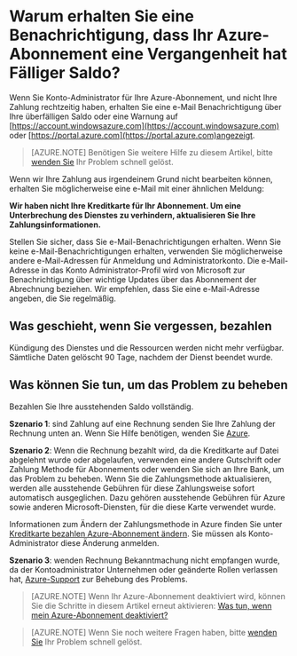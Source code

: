 <properties
    pageTitle="Warum erhalten Sie eine Benachrichtigung, dass Ihr Azure-Abonnement eine Vergangenheit hat Fälliger Saldo | Microsoft Azure"
    description="Beschreibt die Zahlung hat Ihre Azure-Abonnement Vergangenheit fällige Saldo"
    services=""
    documentationCenter=""
    authors="genlin"
    manager="mbaldwin"
    editor=""
    tags="billing"
    />

<tags
    ms.service="billing"
    ms.workload="na"
    ms.tgt_pltfrm="na"
    ms.devlang="na"
    ms.topic="article"
    ms.date="10/18/2016"
    ms.author="genli"/>

# <a name="why-have-you-received-a-notification-that-your-azure-subscription-has-a-past-due-balance"></a>Warum erhalten Sie eine Benachrichtigung, dass Ihr Azure-Abonnement eine Vergangenheit hat Fälliger Saldo?
Wenn Sie Konto-Administrator für Ihre Azure-Abonnement, und nicht Ihre Zahlung rechtzeitig haben, erhalten Sie eine e-Mail Benachrichtigung über Ihre überfälligen Saldo oder eine Warnung auf [https://account.windowsazure.com](https://account.windowsazure.com) oder [https://portal.azure.com](https://portal.azure.com)angezeigt.

> [AZURE.NOTE] Benötigen Sie weitere Hilfe zu diesem Artikel, bitte [wenden Sie](https://portal.azure.com/?#blade/Microsoft_Azure_Support/HelpAndSupportBlade) Ihr Problem schnell gelöst.

Wenn wir Ihre Zahlung aus irgendeinem Grund nicht bearbeiten können, erhalten Sie möglicherweise eine e-Mail mit einer ähnlichen Meldung:

**Wir haben nicht Ihre Kreditkarte für Ihr Abonnement. Um eine Unterbrechung des Dienstes zu verhindern, aktualisieren Sie Ihre Zahlungsinformationen.**

Stellen Sie sicher, dass Sie e-Mail-Benachrichtigungen erhalten. Wenn Sie keine e-Mail-Benachrichtigungen erhalten, verwenden Sie möglicherweise andere e-Mail-Adressen für Anmeldung und Administratorkonto. Die e-Mail-Adresse in das Konto Administrator-Profil wird von Microsoft zur Benachrichtigung über wichtige Updates über das Abonnement der Abrechnung beziehen. Wir empfehlen, dass Sie eine e-Mail-Adresse angeben, die Sie regelmäßig.

## <a name="what-will-happen-if-you-forget-to-pay"></a>Was geschieht, wenn Sie vergessen, bezahlen
Kündigung des Dienstes und die Ressourcen werden nicht mehr verfügbar. Sämtliche Daten gelöscht 90 Tage, nachdem der Dienst beendet wurde.

## <a name="what-can-you-do-to-resolve-the-issue"></a>Was können Sie tun, um das Problem zu beheben

Bezahlen Sie Ihre ausstehenden Saldo vollständig.

**Szenario 1**: sind Zahlung auf eine Rechnung senden Sie Ihre Zahlung der Rechnung unten an. Wenn Sie Hilfe benötigen, wenden Sie [Azure](https://portal.azure.com/#blade/Microsoft_Azure_Support/HelpAndSupportBlade).

**Szenario 2**: Wenn die Rechnung bezahlt wird, da die Kreditkarte auf Datei abgelehnt wurde oder abgelaufen, verwenden eine andere Gutschrift oder Zahlung Methode für Abonnements oder wenden Sie sich an Ihre Bank, um das Problem zu beheben. Wenn Sie die Zahlungsmethode aktualisieren, werden alle ausstehende Gebühren für diese Zahlungsweise sofort automatisch ausgeglichen. Dazu gehören ausstehende Gebühren für Azure sowie anderen Microsoft-Diensten, für die diese Karte verwendet wurde.

Informationen zum Ändern der Zahlungsmethode in Azure finden Sie unter [Kreditkarte bezahlen Azure-Abonnement ändern](./billing-how-to-change-credit-card.md). Sie müssen als Konto-Administrator diese Änderung anmelden.


**Szenario 3**: wenden Rechnung Bekanntmachung nicht empfangen wurde, da der Kontoadministrator Unternehmen oder geänderte Rollen verlassen hat, [Azure-Support](https://portal.azure.com/#blade/Microsoft_Azure_Support/HelpAndSupportBlade) zur Behebung des Problems.

> [AZURE.NOTE] Wenn Ihr Azure-Abonnement deaktiviert wird, können Sie die Schritte in diesem Artikel erneut aktivieren: [Was tun, wenn mein Azure-Abonnement deaktiviert?](billing-subscription-become-disable.md)

> [AZURE.NOTE] Wenn Sie noch weitere Fragen haben, bitte [wenden Sie](https://portal.azure.com/?#blade/Microsoft_Azure_Support/HelpAndSupportBlade) Ihr Problem schnell gelöst.
